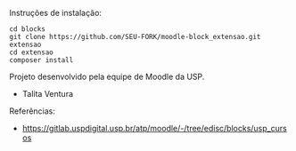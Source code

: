 Instruções de instalação:

    cd blocks
    git clone https://github.com/SEU-FORK/moodle-block_extensao.git extensao
    cd extensao
    composer install

Projeto desenvolvido pela equipe de Moodle da USP.

- Talita Ventura 

Referências:

- https://gitlab.uspdigital.usp.br/atp/moodle/-/tree/edisc/blocks/usp_cursos

